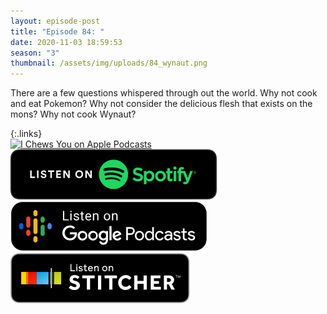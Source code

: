 ```yaml
---
layout: episode-post
title: "Episode 84: "
date: 2020-11-03 18:59:53
season: "3"
thumbnail: /assets/img/uploads/84_wynaut.png
---
```

There are a few questions whispered through out the world. Why not cook and eat Pokemon? Why not consider the delicious flesh that exists on the mons? Why not cook Wynaut?

{:.links}  
[![I Chews You on Apple Podcasts](https://linkmaker.itunes.apple.com/en-us/badge-lrg.svg?releaseDate=2019-04-16T00:00:00Z&kind=podcast&bubble=podcasts)](https://podcasts.apple.com/us/podcast/84-wynaut/id1455409177?i=1000497069419)  [![I Chews You on Spotify](/assets/img/uploads/spotify-badge-button.svg)](https://open.spotify.com/episode/2y3OBy0c6J8z0FN9VX80ts?si=-pM6EzU0Qnm_grsD9d1z9A)  [![I Chews You on Google Podcasts](/assets/img/uploads/google-podcasts-badge-button.svg)](https://podcasts.google.com/feed/aHR0cHM6Ly9pY2hld3N5b3UubGlic3luLmNvbS9yc3M/episode/YmVjNDg0M2YtMzI1MS00NDY2LThlMWMtMThmNDAwODM5MWY2?sa=X&ved=0CAUQkfYCahcKEwiQnuXq5_bsAhUAAAAAHQAAAAAQAQ)  [![I Chews You on Stitcher](/assets/img/uploads/stitcher-badge-button.svg)](https://www.stitcher.com/s?eid=79086866)